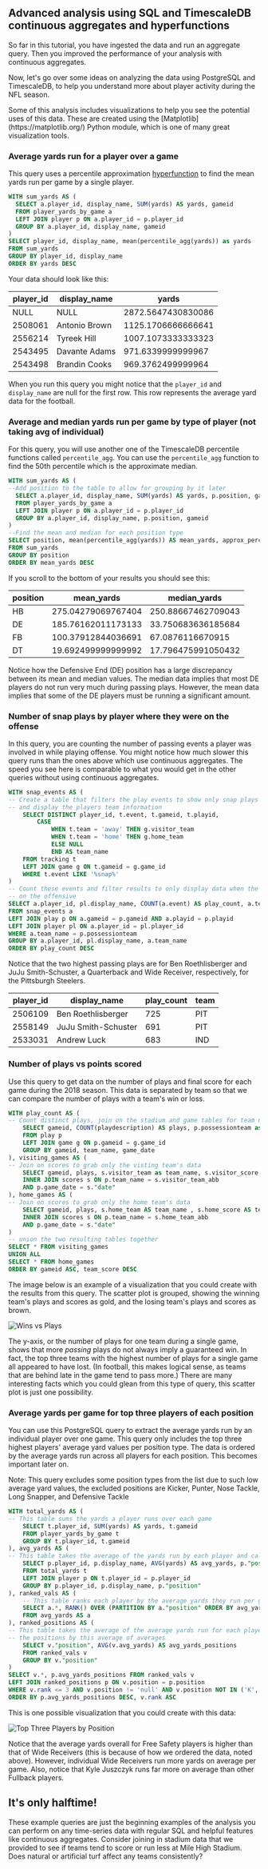 ## Advanced analysis using SQL and TimescaleDB continuous aggregates and hyperfunctions

So far in this tutorial, you have ingested the data and run an aggregate query. Then you 
improved the performance of your analysis with continuous aggregates.

Now, let's go over some ideas on analyzing the data using PostgreSQL and 
TimescaleDB, to help you understand more about player activity during the NFL
season.

<highlight type="tip">
Some of this analysis includes visualizations to help you see the potential uses 
of this data. These are created using the [Matplotlib](https://matplotlib.org/)
Python module, which is one of many great visualization tools. 
</highlight>

### Average yards run for a player over a game

This query uses a percentile approximation [hyperfunction](/hyperfunctions/percentile-approximation/) 
to find the mean yards run per game by a single player. 

```sql
WITH sum_yards AS (
  SELECT a.player_id, display_name, SUM(yards) AS yards, gameid 
  FROM player_yards_by_game a
  LEFT JOIN player p ON a.player_id = p.player_id 
  GROUP BY a.player_id, display_name, gameid 
)
SELECT player_id, display_name, mean(percentile_agg(yards)) as yards
FROM sum_yards
GROUP BY player_id, display_name
ORDER BY yards DESC
```
Your data should look like this:

|player_id|display_name|yards|
|--------|-----------|-------------|
|NULL	    |NULL	        |2872.5647430830086|
|2508061	|Antonio Brown	|1125.1706666666641|
|2556214	|Tyreek Hill	|1007.1073333333323|
|2543495	|Davante Adams	|971.6339999999967|
|2543498	|Brandin Cooks	|969.3762499999964|

When you run this query you might notice that the `player_id` and `display_name` 
are null for the first row. This row represents the average yard data for the football. 

### Average and median yards run per game by type of player (not taking avg of individual)

For this query, you will use another one of the TimescaleDB percentile functions 
called `percentile_agg`. You can use the `percentile_agg` function to find the 
50th percentile which is the approximate median.

```sql
WITH sum_yards AS (
--Add position to the table to allow for grouping by it later
  SELECT a.player_id, display_name, SUM(yards) AS yards, p.position, gameid 
  FROM player_yards_by_game a
  LEFT JOIN player p ON a.player_id = p.player_id 
  GROUP BY a.player_id, display_name, p.position, gameid 
)
--Find the mean and median for each position type
SELECT position, mean(percentile_agg(yards)) AS mean_yards, approx_percentile(0.5, percentile_agg(yards)) AS median_yards
FROM sum_yards
GROUP BY position
ORDER BY mean_yards DESC
```

If you scroll to the bottom of your results you should see this:

|position| mean_yards        | median_yards  |
|-----| ------------- |----------------|
|HB| 275.04279069767404    | 250.88667462709043 |
|DE| 185.76162011173133   | 33.750683636185684 |
|FB| 100.37912844036691 | 67.0876116670915 |
|DT| 19.692499999999992  | 17.796475991050432 |

Notice how the Defensive End (DE) position has a large discrepancy between its 
mean and median values. The median data implies that most DE players do not run 
very much during passing plays. However, the mean data implies that some of the 
DE players must be running a significant amount.

### Number of snap plays by player where they were on the offense

In this query, you are counting the number of passing events a player was 
involved in while playing offense. You might notice how much slower this 
query runs than the ones above which use continuous aggregates. The speed you 
see here is comparable to what you would get in the other queries without using 
continuous aggregates.

```sql
WITH snap_events AS (
-- Create a table that filters the play events to show only snap plays
-- and display the players team information
	SELECT DISTINCT player_id, t.event, t.gameid, t.playid,
		CASE 
			WHEN t.team = 'away' THEN g.visitor_team 
			WHEN t.team = 'home' THEN g.home_team 
			ELSE NULL 
			END AS team_name
	FROM tracking t 
	LEFT JOIN game g ON t.gameid = g.game_id 
	WHERE t.event LIKE '%snap%'
)
-- Count these events and filter results to only display data when the player was
-- on the offensive
SELECT a.player_id, pl.display_name, COUNT(a.event) AS play_count, a.team_name
FROM snap_events a
LEFT JOIN play p ON a.gameid = p.gameid AND a.playid = p.playid 
LEFT JOIN player pl ON a.player_id = pl.player_id 
WHERE a.team_name = p.possessionteam 
GROUP BY a.player_id, pl.display_name, a.team_name
ORDER BY play_count DESC
```

Notice that the two highest passing plays are for Ben Roethlisberger and JuJu 
Smith-Schuster, a Quarterback and Wide Receiver, respectively, for the Pittsburgh 
Steelers.

|player_id| display_name  | play_count  |team|
|-----| ------------- |----------------|------|
|2506109	|Ben Roethlisberger	    |725	|PIT
|2558149	|JuJu Smith-Schuster	|691	|PIT
|2533031	|Andrew Luck	        |683	|IND

### Number of plays vs points scored

Use this query to get data on the number of plays and final score for each game during the 2018 season. This data is separated by team so that we can compare the number of plays with a team's win or loss.

```sql
WITH play_count AS (
-- Count distinct plays, join on the stadium and game tables for team names and game date
    SELECT gameid, COUNT(playdescription) AS plays, p.possessionteam as team_name, g.game_date 
    FROM play p 
    LEFT JOIN game g ON p.gameid = g.game_id 
    GROUP BY gameid, team_name, game_date
), visiting_games AS (
-- Join on scores to grab only the visting team's data
    SELECT gameid, plays, s.visitor_team as team_name, s.visitor_score AS team_score FROM play_count p
    INNER JOIN scores s ON p.team_name = s.visitor_team_abb 
    AND p.game_date = s."date"
), home_games AS (
-- Join on scores to grab only the home team's data
    SELECT gameid, plays, s.home_team AS team_name , s.home_score AS team_score FROM play_count p
    INNER JOIN scores s ON p.team_name = s.home_team_abb 
    AND p.game_date = s."date"
)
-- union the two resulting tables together
SELECT * FROM visiting_games
UNION ALL
SELECT * FROM home_games
ORDER BY gameid ASC, team_score DESC
```

The image below is an example of a visualization that you could create with the 
results from this query. The scatter plot is grouped, showing the winning team's 
plays and scores as gold, and the losing team's plays and scores as brown. 

<img class="main-content__illustration" src="https://s3.amazonaws.com/assets.timescale.com/docs/images/tutorials/nfl_tutorial/wins_vs_plays.png" alt="Wins vs Plays"/>

The y-axis, or the number of plays for one team during a single game, shows that 
more _passing_ plays do not always imply a guaranteed win. In fact, the top three teams 
with the highest number of plays for a single game all appeared to have lost. (In football,
this makes logical sense, as teams that are behind late in the game tend to pass more.) 
There are many interesting facts which you could glean from this type of query, this scatter 
plot is just one possibility. 

### Average yards per game for top three players of each position

You can use this PostgreSQL query to extract the average yards run by an individual 
player over one game. This query only includes the top three highest players' 
average yard values per position type. The data is ordered by the average yards 
run across all players for each position. This becomes important later on. 

Note: This query excludes some position types from the list due to such low average 
yard values, the excluded positions are Kicker, Punter, Nose Tackle, Long Snapper, 
and Defensive Tackle 

```sql
WITH total_yards AS (
-- This table sums the yards a player runs over each game
	SELECT t.player_id, SUM(yards) AS yards, t.gameid
	FROM player_yards_by_game t
	GROUP BY t.player_id, t.gameid
), avg_yards AS (
-- This table takes the average of the yards run by each player and calls out thier position
	SELECT p.player_id, p.display_name, AVG(yards) AS avg_yards, p."position" 
	FROM total_yards t
	LEFT JOIN player p ON t.player_id = p.player_id 
	GROUP BY p.player_id, p.display_name, p."position"
), ranked_vals AS (
    -- This table ranks each player by the average yards they run per game 
    SELECT a.*, RANK() OVER (PARTITION BY a."position" ORDER BY avg_yards DESC) 
    FROM avg_yards AS a
), ranked_positions AS (
-- This table takes the average of the average yards run for each player so that we can order
-- the positions by this average of averages
    SELECT v."position", AVG(v.avg_yards) AS avg_yards_positions
    FROM ranked_vals v
    GROUP BY v."position"
)
SELECT v.*, p.avg_yards_positions FROM ranked_vals v
LEFT JOIN ranked_positions p ON v.position = p.position
WHERE v.rank <= 3 AND v.position != 'null' AND v.position NOT IN ('K', 'P', 'NT', 'LS', 'DT')
ORDER BY p.avg_yards_positions DESC, v.rank ASC
```

This is one possible visualization that you could create with this data:

<img class="main-content__illustration" src="https://s3.amazonaws.com/assets.timescale.com/docs/images/tutorials/nfl_tutorial/top_3_players.png" alt="Top Three Players by Position"/>

Notice that the average yards overall for Free Safety players is higher than that 
of Wide Receivers (this is because of how we ordered the data, noted above). 
However, individual Wide Receivers run more yards on average per game. Also, notice 
that Kyle Juszczyk runs far more on average than other Fullback players. 

## It's only halftime!
These example queries are just the beginning examples of the analysis you can 
perform on any time-series data with regular SQL and helpful features like continuous
aggregates. Consider joining in stadium data that we provided to see if teams
tend to score or run less at Mile High Stadium. Does natural or artificial turf
affect any teams consistently?

[timescaledb-hyperfunctions]: /api/latest/hyperfunctions/percentile-approximation/
